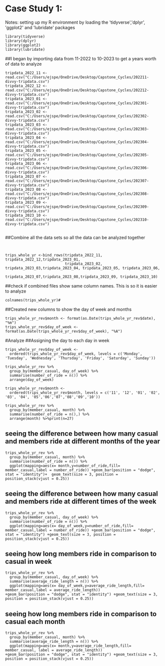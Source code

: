 # Case Study 1: 
Notes: setting up my R environment by loading the 'tidyverse','dplyr', 'ggplot2' and 'lubridate' packages
```{r Uploading packages for Analysis}
library(tidyverse)
library(dplyr)
library(ggplot2)
library(lubridate)
```
##I began by importing data from 11-2022 to 10-2023 to get a years worth of data to analyze

```{r Import data}
tripdata_2022_11 <- read.csv("C:/Users/ejspe/OneDrive/Desktop/Capstone_Cycles/202211-divvy-tripdata.csv")
tripdata_2022_12 <- read.csv("C:/Users/ejspe/OneDrive/Desktop/Capstone_Cycles/202212-divvy-tripdata.csv")
tripdata_2023_01 <- read.csv("C:/Users/ejspe/OneDrive/Desktop/Capstone_Cycles/202301-divvy-tripdata.csv")
tripdata_2023_02 <- read.csv("C:/Users/ejspe/OneDrive/Desktop/Capstone_Cycles/202302-divvy-tripdata.csv")
tripdata_2023_03 <- read.csv("C:/Users/ejspe/OneDrive/Desktop/Capstone_Cycles/202303-divvy-tripdata.csv")
tripdata_2023_04 <- read.csv("C:/Users/ejspe/OneDrive/Desktop/Capstone_Cycles/202304-divvy-tripdata.csv")
tripdata_2023_05 <- read.csv("C:/Users/ejspe/OneDrive/Desktop/Capstone_Cycles/202305-divvy-tripdata.csv")
tripdata_2023_06 <- read.csv("C:/Users/ejspe/OneDrive/Desktop/Capstone_Cycles/202306-divvy-tripdata.csv")
tripdata_2023_07 <- read.csv("C:/Users/ejspe/OneDrive/Desktop/Capstone_Cycles/202307-divvy-tripdata.csv")
tripdata_2023_08 <- read.csv("C:/Users/ejspe/OneDrive/Desktop/Capstone_Cycles/202308-divvy-tripdata.csv")
tripdata_2023_09 <- read.csv("C:/Users/ejspe/OneDrive/Desktop/Capstone_Cycles/202309-divvy-tripdata.csv")
tripdata_2023_10 <- read.csv("C:/Users/ejspe/OneDrive/Desktop/Capstone_Cycles/202310-divvy-tripdata.csv")


```

##Combine all the data sets so all the data can be analyzed together

```{r Combine Excel Sheets}


trips_whole_yr <-bind_rows(tripdata_2022_11, tripdata_2022_12,tripdata_2023_01,
                           tripdata_2023_02, tripdata_2023_03,tripdata_2023_04, tripdata_2023_05, tripdata_2023_06,
                           tripdata_2023_07,tripdata_2023_08,tripdata_2023_09, tripdata_2023_10)
```
##check if combined files show same column names. This is so it is easier to analyze
```{r Check to see if data is synced}
colnames(trips_whole_yr)# 

```
##Created new columns to show the day of week and months
```{r Create New }
trips_whole_yr_rev$month <- format(as.Date(trips_whole_yr_rev$date), "%m")
trips_whole_yr_rev$day_of_week <- format(as.Date(trips_whole_yr_rev$day_of_week), "%A")
```


#Analyze 
##Assigning the day to each day in week
```{r}
trips_whole_yr_rev$day_of_week <- 
  ordered(trips_whole_yr_rev$day_of_week, levels = c('Monday', 'Tuesday', 'Wednesday', 'Thursday', 'Friday', 'Saturday', 'Sunday'))

trips_whole_yr_rev %>%
  group_by(member_casual, day_of_week) %>%
  summarise(number_of_ride = n()) %>%
  arrange(day_of_week)
```



```{r}
trips_whole_yr_rev$month <- 
  ordered(trips_whole_yr_rev$month, levels = c('11', '12', '01', '02', '03', '04', '05','06','07','08','09','10'))

trips_whole_yr_rev %>%
  group_by(member_casual, month) %>%
  summarise(number_of_ride = n(),) %>%
  arrange(month) %>%print(n=27)
```


## seeing the difference between how many casual and members ride at different months of the year

```{r}
trips_whole_yr_rev %>%
  group_by(member_casual, month) %>%
  summarise(number_of_ride = n()) %>%
  ggplot(mapping=aes(x= month,y=number_of_ride,fill= member_casual,label = number_of_ride)) +geom_bar(position = "dodge", stat = "identity")+  geom_text(size = 3, position = position_stack(vjust = 0.25))

```

## seeing the difference between how many casual and members ride at different times of the week

```{r}
trips_whole_yr_rev %>%
  group_by(member_casual, day_of_week) %>%
  summarise(number_of_ride = n()) %>%
  ggplot(mapping=aes(x= day_of_week,y=number_of_ride,fill= member_casual,label = number_of_ride)) +geom_bar(position = "dodge", stat = "identity") +geom_text(size = 3, position = position_stack(vjust = 0.25))
```

 

## seeing how long members ride in comparison to casual in week

```{r}
trips_whole_yr_rev %>%
  group_by(member_casual, day_of_week) %>%
  summarise(average_ride_length = n()) %>%
  ggplot(mapping=aes(x= day_of_week,y=average_ride_length,fill= member_casual,label = average_ride_length)) 
+geom_bar(position = "dodge", stat = "identity") +geom_text(size = 3, position = position_stack(vjust = 0.25))
```


## seeing how long members ride in comparison to casual each month
```{r}
trips_whole_yr_rev %>%
  group_by(member_casual, month) %>%
  summarise(average_ride_length = n()) %>%
  ggplot(mapping=aes(x= month,y=average_ride_length,fill= member_casual, label = average_ride_length)) 
+geom_bar(position = "dodge", stat = "identity") +geom_text(size = 3, position = position_stack(vjust = 0.25))
```
